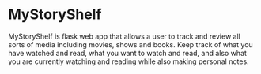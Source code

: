 # MyStoryShelf
MyStoryShelf is flask web app that allows a user to track and review all sorts of media including movies, shows and books. Keep track of what you have watched and read, what you want to watch and read, and also what you are currently watching and reading while also making personal notes.
